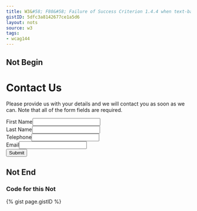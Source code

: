 ```yaml
---
title: W3&#58; F80&#58; Failure of Success Criterion 1.4.4 when text-based form controls do not resize when visually rendered text is resized up to 200%
gistID: 5dfc3a8142677ce1a5d6
layout: nots
source: w3
tags:
- wcag144
---
```


<h2 aria-describedby="{{ page.gistID }}">Not Begin</h2>
<div class="rendered-not">
 <h1>Contact Us</h1>
 <p>Please provide us with your details and we will contact you as soon as we can. Note that all of the form fields are required.</p>
 <label for="fname">First Name</label><input type="text" name="fname" id="fname" /><br />
 <label for="lname">Last Name</label><input type="text" name="lname" id="lname" /><br />
 <label for="phone">Telephone</label><input type="text" name="phone" id="phone" /><br />
 <label for="email">Email</label><input type="text" name="email" id="email" /><br />
 <input type="submit" name="Submit" value="Submit" id="Submit" />
</div> <!-- rendered-not -->

<h2 aria-describedby="{{ page.gistID }}">Not End</h2>

<h3 aria-describedby="{{ page.gistID }}">Code for this Not</h3>
{% gist page.gistID %}